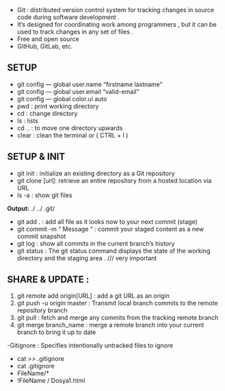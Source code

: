 - Git : distributed version control system for tracking changes in source code during software development .
- It’s designed for coordinating work among programmers , but it can be used to track changes in any set of files .
- Free and open source
- GitHub, GitLab, etc.

## SETUP
- git config — global user.name “firstname lastname”
- git config — global user.email “valid-email”
- git config — global color.ui auto
- pwd : print working directory
- cd : change directory
- ls : lists
- cd .. : to move one directory upwards
- clear : clean the terminal or ( CTRL + l )

## SETUP & INIT
- git init : initialize an existing directory as a Git repository
- git clone [url]: retrieve an entire repository from a hosted location via URL
- ls -a : show git files

**Output:**
./
../
.git/

- git add . : add all file as it looks now to your next commit (stage)
- git commit -m “ Message “ : commit your staged content as a new commit snapshot
- git log : show all commits in the current branch’s history
- git status : The git status command displays the state of the working directory and the staging area . /// very important

## SHARE & UPDATE :
1. git remote add origin[URL] : add a git URL as an origin
2. git push -u origin master : Transmit local branch commits to the remote repository branch
3. git pull : fetch and merge any commits from the tracking remote branch
4. git merge branch_name : merge a remote branch into your current branch to bring it up to date

-Gitignore : Specifies intentionally untracked files to ignore
- cat >> .gitignore
- cat .gitignore
- FileName/*
- !FileName / Dosya1.html